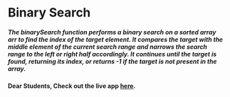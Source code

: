 # Binary Search

##### The binarySearch function performs a binary search on a sorted array **arr** to find the index of the target element. It compares the target with the middle element of the current search range and narrows the search range to the left or right half accordingly. It continues until the target is found, returning its index, or returns **-1** if the target is **not present** in the array.

#### Dear Students, Check out the live app [here](https://kdeepika-brs.github.io/Hamming-algo/).
